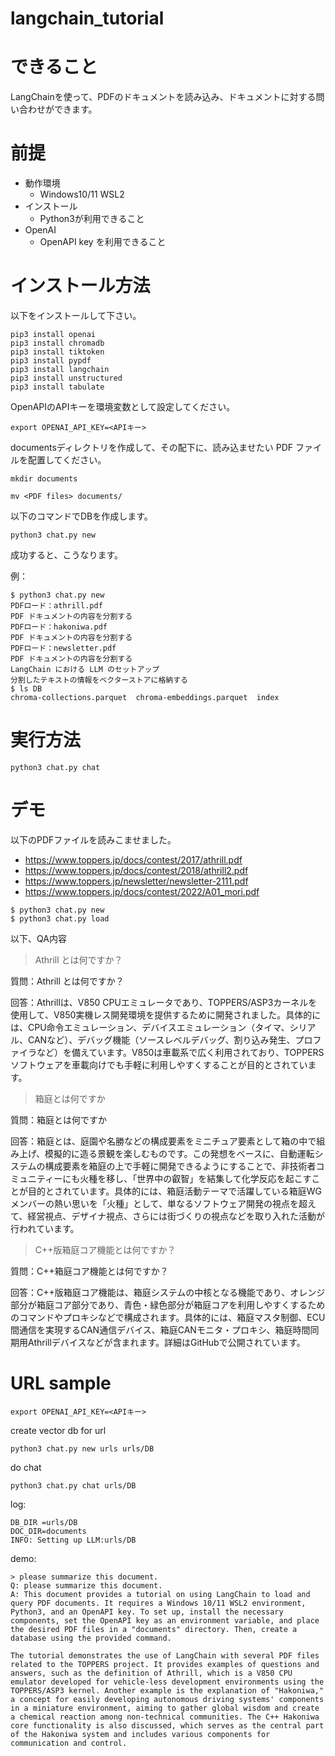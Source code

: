 # langchain_tutorial

# できること

LangChainを使って、PDFのドキュメントを読み込み、ドキュメントに対する問い合わせができます。

# 前提

* 動作環境
  * Windows10/11 WSL2
* インストール
  * Python3が利用できること
* OpenAI
  * OpenAPI key を利用できること

# インストール方法

以下をインストールして下さい。

```
pip3 install openai
pip3 install chromadb 
pip3 install tiktoken
pip3 install pypdf
pip3 install langchain
pip3 install unstructured
pip3 install tabulate
```

OpenAPIのAPIキーを環境変数として設定してください。

```
export OPENAI_API_KEY=<APIキー>
```

documentsディレクトリを作成して、その配下に、読み込ませたい PDF ファイルを配置してください。

```
mkdir documents
```

```
mv <PDF files> documents/
```

以下のコマンドでDBを作成します。

```
python3 chat.py new
```

成功すると、こうなります。

例：
```
$ python3 chat.py new
PDFロード：athrill.pdf
PDF ドキュメントの内容を分割する
PDFロード：hakoniwa.pdf
PDF ドキュメントの内容を分割する
PDFロード：newsletter.pdf
PDF ドキュメントの内容を分割する
LangChain における LLM のセットアップ
分割したテキストの情報をベクターストアに格納する
$ ls DB
chroma-collections.parquet  chroma-embeddings.parquet  index
```

# 実行方法

```
python3 chat.py chat
```

# デモ

以下のPDFファイルを読みこませました。

* https://www.toppers.jp/docs/contest/2017/athrill.pdf
* https://www.toppers.jp/docs/contest/2018/athrill2.pdf
* https://www.toppers.jp/newsletter/newsletter-2111.pdf
* https://www.toppers.jp/docs/contest/2022/A01_mori.pdf

```
$ python3 chat.py new
$ python3 chat.py load
```

以下、QA内容

> Athrill とは何ですか？

質問：Athrill とは何ですか？

回答：Athrillは、V850 CPUエミュレータであり、TOPPERS/ASP3カーネルを使用して、V850実機レス開発環境を提供するために開発されました。具体的には、CPU命令エミュレーション、デバイスエミュレーション（タイマ、シリアル、CANなど）、デバッグ機能（ソースレベルデバッグ、割り込み発生、プロファイラなど）を備えています。V850は車載系で広く利用されており、TOPPERSソフトウェアを車載向けでも手軽に利用しやすくすることが目的とされています。

> 箱庭とは何ですか

質問：箱庭とは何ですか

回答：箱庭とは、庭園や名勝などの構成要素をミニチュア要素として箱の中で組み上げ、模擬的に造る景観を楽しむものです。この発想をベースに、自動運転システムの構成要素を箱庭の上で手軽に開発できるようにすることで、非技術者コミュニティーにも火種を移し、「世界中の叡智」を結集して化学反応を起こすことが目的とされています。具体的には、箱庭活動テーマで活躍している箱庭WGメンバーの熱い思いを「火種」として、単なるソフトウェア開発の視点を超えて、経営視点、デザイナ視点、さらには街づくりの視点などを取り入れた活動が行われています。

> C++版箱庭コア機能とは何ですか？

質問：C++箱庭コア機能とは何ですか？

回答：C++版箱庭コア機能は、箱庭システムの中核となる機能であり、オレンジ部分が箱庭コア部分であり、青色・緑色部分が箱庭コアを利用しやすくするためのコマンドやプロキシなどで構成されます。具体的には、箱庭マスタ制御、ECU間通信を実現するCAN通信デバイス、箱庭CANモニタ・プロキシ、箱庭時間同期用Athrillデバイスなどが含まれます。詳細はGitHubで公開されています。

# URL sample

```
export OPENAI_API_KEY=<APIキー>
```

create vector db for url

```
python3 chat.py new urls urls/DB
```

do chat

```
python3 chat.py chat urls/DB
```

log:
```
DB_DIR =urls/DB
DOC_DIR=documents
INFO: Setting up LLM:urls/DB
```

demo:
```
> please summarize this document.
Q: please summarize this document.
A: This document provides a tutorial on using LangChain to load and query PDF documents. It requires a Windows 10/11 WSL2 environment, Python3, and an OpenAPI key. To set up, install the necessary components, set the OpenAPI key as an environment variable, and place the desired PDF files in a "documents" directory. Then, create a database using the provided command.

The tutorial demonstrates the use of LangChain with several PDF files related to the TOPPERS project. It provides examples of questions and answers, such as the definition of Athrill, which is a V850 CPU emulator developed for vehicle-less development environments using the TOPPERS/ASP3 kernel. Another example is the explanation of "Hakoniwa," a concept for easily developing autonomous driving systems' components in a miniature environment, aiming to gather global wisdom and create a chemical reaction among non-technical communities. The C++ Hakoniwa core functionality is also discussed, which serves as the central part of the Hakoniwa system and includes various components for communication and control.
```
